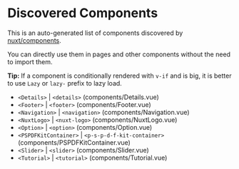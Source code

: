 # Discovered Components

This is an auto-generated list of components discovered by [nuxt/components](https://github.com/nuxt/components).

You can directly use them in pages and other components without the need to import them.

**Tip:** If a component is conditionally rendered with `v-if` and is big, it is better to use `Lazy` or `lazy-` prefix to lazy load.

- `<Details>` | `<details>` (components/Details.vue)
- `<Footer>` | `<footer>` (components/Footer.vue)
- `<Navigation>` | `<navigation>` (components/Navigation.vue)
- `<NuxtLogo>` | `<nuxt-logo>` (components/NuxtLogo.vue)
- `<Option>` | `<option>` (components/Option.vue)
- `<PSPDFKitContainer>` | `<p-s-p-d-f-kit-container>` (components/PSPDFKitContainer.vue)
- `<Slider>` | `<slider>` (components/Slider.vue)
- `<Tutorial>` | `<tutorial>` (components/Tutorial.vue)
